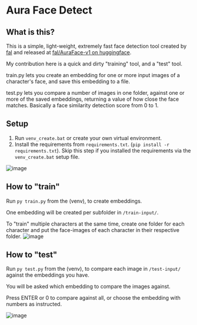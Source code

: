 # Aura Face Detect
## What is this?
This is a simple, light-weight, extremely fast face detection tool created by [fal](https://huggingface.co/fal) and released at [fal/AuraFace-v1 on huggingface](https://huggingface.co/fal/AuraFace-v1).

My contribution here is a quick and dirty "training" tool, and a "test" tool.

train.py lets you create an embedding for one or more input images of a character's face, and save this embedding to a file.

test.py lets you compare a number of images in one folder, against one or more of the saved embeddings, returning a value of how close the face matches. Basically a face similarity detection score from 0 to 1.

## Setup
1. Run `venv_create.bat` or create your own virtual environment.
2. Install the requirements from `requirements.txt`. (`pip install -r requirements.txt`). Skip this step if you installed the requirements via the `venv_create.bat` setup file.

![image](https://github.com/user-attachments/assets/59e239c7-947a-42ef-80ee-67e1b2faecd9)


## How to "train"
Run `py train.py` from the (venv), to create embeddings.

One embedding will be created per subfolder in `/train-input/`.

To "train" multiple characters at the same time, create one folder for each character and put the face-images of each character in their respective folder.
![image](https://github.com/user-attachments/assets/52a23016-826f-4bda-bf26-32c806195d07)

## How to "test"
Run `py test.py` from the (venv), to compare each image in `/test-input/` against the embeddings you have.

You will be asked which embedding to compare the images against.

Press ENTER or 0 to compare against all, or choose the embedding with numbers as instructed.

![image](https://github.com/user-attachments/assets/9f8e2016-0728-443e-b3c5-861e5151fc8f)
